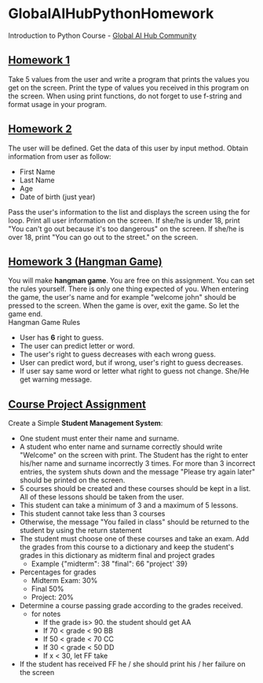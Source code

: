 # GlobalAIHubPythonHomework

Introduction to Python Course - [Global AI Hub Community](https://globalaihub.com/)

## [Homework 1](https://github.com/enesonmez/GlobalAIHubPythonHomework/blob/master/Homework-1/takeUserInputs.py)
Take 5 values from the user and write a program that prints the values you get on the screen. Print the type of values you received in this program on the screen. When using print functions, do not forget to use f-string and format usage in your program. 

## [Homework 2](https://github.com/enesonmez/GlobalAIHubPythonHomework/blob/master/Homework-2/userInformation.py)
The user will be defined. Get the data of this user by input method. Obtain information from user as follow:
* First Name
* Last Name
* Age
* Date of birth (just year)

Pass the user's information to the list and displays the screen using the for loop. Print all user information on the screen.
If she/he is under 18, print "You can't go out because it's too dangerous" on the screen.
If she/he is over 18, print "You can go out to the street." on the screen.

## [Homework 3 (Hangman Game)](https://github.com/enesonmez/GlobalAIHubPythonHomework/blob/master/Homework-3/hangmanGame.py)
You will make **hangman game**. You are free on this assignment. You can set the rules yourself. There is only one thing expected of you. When entering the game, the user's name and for example "welcome john" should be pressed to the screen. When the game is over, exit the game. So let the game end. <br>
Hangman Game Rules
* User has **6** right to guess.
* The user can predict letter or word.
* The user's right to guess decreases with each wrong guess.
* User can predict word, but if wrong, user's right to guess decreases.
* If user say same word or letter what right to guess not change. She/He get warning message.

## [Course Project Assignment](https://github.com/enesonmez/GlobalAIHubPythonHomework/blob/master/Course-Project-Assignment/studentManagementSystem.py)
Create a Simple **Student Management System**: 
* One student must enter their name and surname. 
* A student who enter name and surname correctly should write "Welcome" on the screen with print. The Student has the right to enter his/her name and surname incorrectly 3 times. For more than 3 incorrect entries, the system shuts down and the message "Please try again later" should be printed on the screen. 
* 5 courses should be created and these courses should be kept in a list. All of these lessons should be taken from the user. 
* This student can take a minimum of 3 and a maximum of 5 lessons. 
* This student cannot take less than 3 courses 
* Otherwise, the message "You failed in class" should be returned to the student by using the return statement 
* The student must choose one of these courses and take an exam. Add the grades from this course to a dictionary and keep the student's grades in this dictionary as midterm final and project grades 
    * Example {"midterm": 38 "final": 66 "project' 39} 
* Percentages for grades 
    * Midterm Exam: 30% 
    * Final 50% 
    * Project: 20% 
* Determine a course passing grade according to the grades received. 
    * for notes 
        * If the grade is> 90. the student should get AA 
        * If 70 < grade < 90 BB 
        * If 50 < grade < 70 CC 
        * If 30 < grade < 50 DD 
        * If x < 30, let FF take 
* If the student has received FF he / she should print his / her failure on the screen 
